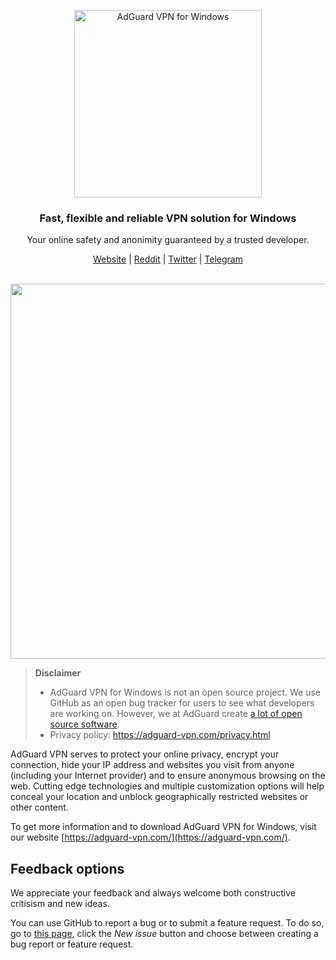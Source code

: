 <p align="center">
  <img src="https://user-images.githubusercontent.com/17472907/94009288-ebc54e00-fdac-11ea-967e-58f2cf615953.png" width="300px" alt="AdGuard VPN for Windows" />
</p>

<h3 align="center">Fast, flexible and reliable VPN solution for Windows</h3>

<p align="center">
  Your online safety and anonimity guaranteed by a trusted developer.
</p>

<p align="center">
    <a href="https://adguard-vpn.com/">Website</a> |
    <a href="https://reddit.com/r/Adguard">Reddit</a> |
    <a href="https://twitter.com/AdGuard">Twitter</a> |
    <a href="https://t.me/adguard_en">Telegram</a>
    <br /><br />
</p>


<p align="center">
<image src="https://user-images.githubusercontent.com/17472907/94907418-cde0a300-04a8-11eb-9b3c-4521498ecfa9.PNG" width="600">
</p>

<a id="feedback"></a>

> **Disclaimer**
> * AdGuard VPN for Windows is not an open source project. We use GitHub as an open bug tracker for users to see what developers are working on. However, we at AdGuard create [a lot of open source software](https://github.com/search?o=desc&q=topic%3Aopen-source+org%3AAdguardTeam+fork%3Atrue&s=stars&type=Repositories).
> * Privacy policy: https://adguard-vpn.com/privacy.html

AdGuard VPN serves to protect your online privacy, encrypt your connection, hide your IP address and websites you visit from anyone (including your Internet provider) and to ensure anonymous browsing on the web. Cutting edge technologies and multiple customization options will help conceal your location and unblock geographically restricted websites or other content.

To get more information and to download AdGuard VPN for Windows, visit our website [https://adguard-vpn.com/](https://adguard-vpn.com/).

## Feedback options

We appreciate your feedback and always welcome both constructive critisism and new ideas.

You can use GitHub to report a bug or to submit a feature request. To do so, go to [this page](https://github.com/AdguardTeam/AdguardVPNForWindows/issues), click the _New issue_ button and choose between creating a bug report or feature request.
